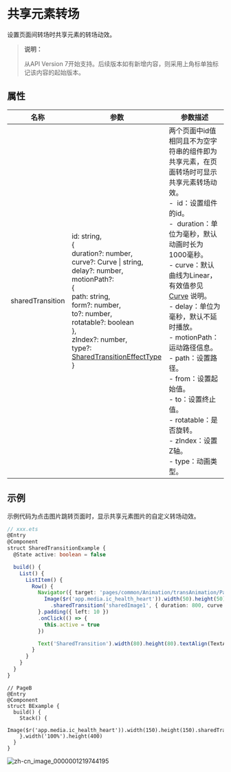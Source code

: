 # 共享元素转场

 设置页面间转场时共享元素的转场动效。 

>  **说明：**
>
>  从API Version 7开始支持。后续版本如有新增内容，则采用上角标单独标记该内容的起始版本。


## 属性

| 名称 | 参数 | 参数描述 |
| -------- | -------- | -------- |
| sharedTransition | id:&nbsp;string,<br/>{<br/>duration?: number,<br/>curve?: Curve&nbsp;\|&nbsp;string,<br/>delay?: number,<br/>motionPath?: <br/>{<br/>path: string,<br/>form?: number,<br/>to?: number,<br/>rotatable?: boolean<br/>},<br/>zIndex?: number,<br/>type?: [SharedTransitionEffectType](ts-appendix-enums.md#sharedtransitioneffecttype)<br/>} | 两个页面中id值相同且不为空字符串的组件即为共享元素，在页面转场时可显示共享元素转场动效。<br/>-&nbsp; id：设置组件的id。<br/>-&nbsp; duration：单位为毫秒，默认动画时长为1000毫秒。<br/>-&nbsp;curve：默认曲线为Linear，有效值参见[Curve](ts-animatorproperty.md)&nbsp;说明。<br/>-&nbsp;delay：单位为毫秒，默认不延时播放。<br/>-&nbsp;motionPath：运动路径信息。<br/>-&nbsp;path：设置路径。<br/>-&nbsp;from：设置起始值。<br/>-&nbsp;to：设置终止值。<br/>-&nbsp;rotatable：是否旋转。<br/>-&nbsp;zIndex：设置Z轴。<br/>-&nbsp;type：动画类型。 |


## 示例

示例代码为点击图片跳转页面时，显示共享元素图片的自定义转场动效。 

```ts
// xxx.ets
@Entry
@Component
struct SharedTransitionExample {
  @State active: boolean = false

  build() {
    List() {
      ListItem() {
        Row() {
          Navigator({ target: 'pages/common/Animation/transAnimation/PageB', type: NavigationType.Push }) {
            Image($r('app.media.ic_health_heart')).width(50).height(50)
              .sharedTransition('sharedImage1', { duration: 800, curve: Curve.Linear, delay: 100 })
          }.padding({ left: 10 })
          .onClick(() => {
            this.active = true
          })

          Text('SharedTransition').width(80).height(80).textAlign(TextAlign.Center)
        }
      }
    }
  }
}
```

```
// PageB
@Entry
@Component
struct BExample {
  build() {
    Stack() {
      Image($r('app.media.ic_health_heart')).width(150).height(150).sharedTransition('sharedImage1')
    }.width('100%').height(400)
  }
}
```

![zh-cn_image_0000001219744195](figures/zh-cn_image_0000001219744195.gif)
